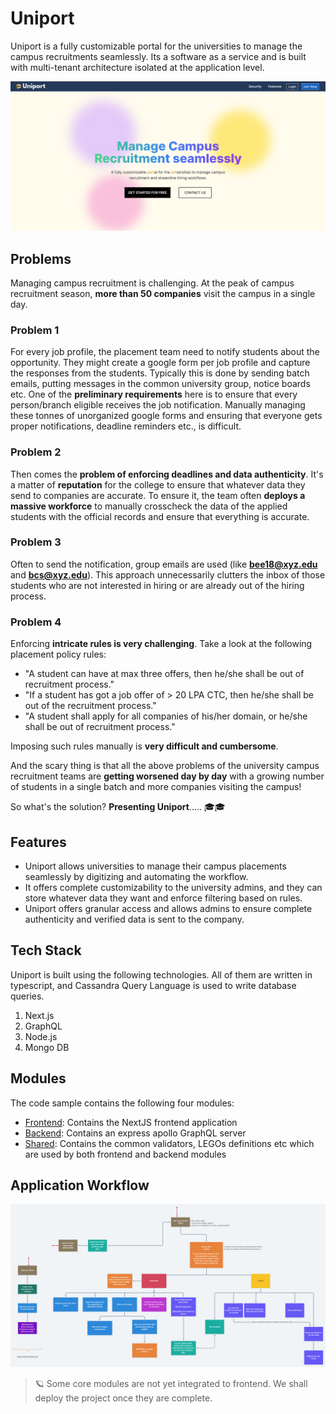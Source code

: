# Uniport
Uniport is a fully customizable portal for the universities to manage the campus recruitments seamlessly. Its a software as a service and is built with multi-tenant architecture isolated at the application level.

![](./docs/landing.PNG)

## Problems
Managing campus recruitment is challenging. At the peak of campus recruitment season, **more than 50 companies** visit the campus in a single day.

### Problem 1
For every job profile, the placement team need to notify students about the opportunity. They might create a google form per job profile and capture the responses from the students. Typically this is done by sending batch emails, putting messages in the common university group, notice boards etc.
One of the **preliminary requirements** here is to ensure that every person/branch eligible receives the job notification. Manually managing these tonnes of unorganized google forms and ensuring that everyone gets proper notifications, deadline reminders etc., is difficult.

### Problem 2
Then comes the **problem of enforcing deadlines and data authenticity**. It's a matter of **reputation** for the college to ensure that whatever data they send to companies are accurate.
To ensure it, the team often **deploys a massive workforce** to manually crosscheck the data of the applied students with the official records and ensure that everything is accurate.

### Problem 3
Often to send the notification, group emails are used (like **bee18@xyz.edu** and **bcs@xyz.edu**). This approach unnecessarily clutters the inbox of those students who are not interested in hiring or are already out of the hiring process.

### Problem 4
Enforcing **intricate rules is very challenging**.
Take a look at the following placement policy rules:
* "A student can have at max three offers, then he/she shall be out of recruitment process."
* "If a student has got a job offer of > 20 LPA CTC, then he/she shall be out of the recruitment process."
* "A student shall apply for all companies of his/her domain, or he/she shall be out of recruitment process."

Imposing such rules manually is **very difficult and cumbersome**.

And the scary thing is that all the above problems of the university campus recruitment teams are **getting worsened day by day** with a growing number of students in a single batch and more companies visiting the campus!

So what's the solution? **Presenting Uniport**..... 🎓🎓

## Features
* Uniport allows universities to manage their campus placements seamlessly by digitizing and automating the workflow.
* It offers complete customizability to the university admins, and they can store whatever data they want and enforce filtering based on rules.
* Uniport offers granular access and allows admins to ensure complete authenticity and verified data is sent to the company.

## Tech Stack
Uniport is built using the following technologies. All of them are written in typescript, and Cassandra Query Language is used to write database queries.
1. Next.js
2. GraphQL
3. Node.js
4. Mongo DB

## Modules
The code sample contains the following four modules:
* [Frontend](./packages/frontend/): Contains the NextJS frontend application
* [Backend](./packages/backend/):  Contains an express apollo GraphQL server
* [Shared](./packages/common/):  Contains the common validators, LEGOs definitions etc which are used by both frontend and backend modules

## Application Workflow

![](./docs/workflow.png)

> 🪐 Some core modules are not yet integrated to frontend. We shall deploy the project once they are complete.
